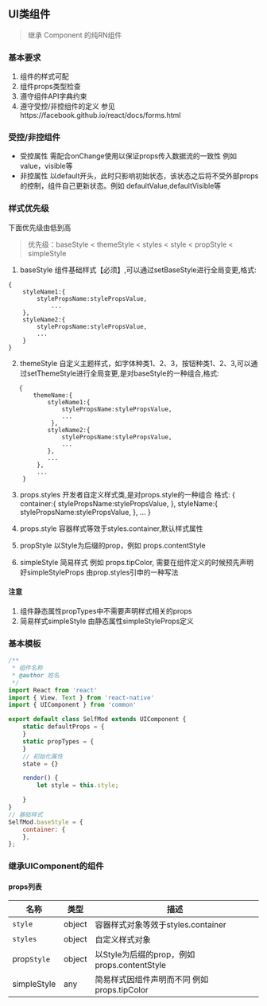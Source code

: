 ## UI类组件
> 继承 Component 的纯RN组件

### 基本要求

1. 组件的样式可配
2. 组件props类型检查
3. 遵守组件API字典约束
4. 遵守受控/非控组件的定义 参见https://facebook.github.io/react/docs/forms.html

### 受控/非控组件

+ 受控属性 需配合onChange使用以保证props传入数据流的一致性 例如 value，visible等
+ 非控属性 以default开头，此时只影响初始状态，该状态之后将不受外部props的控制，组件自己更新状态。例如 defaultValue,defaultVisible等

### 样式优先级

下面优先级由低到高
> 优先级：baseStyle < themeStyle < styles < style < propStyle < simpleStyle

1. baseStyle 组件基础样式【必须】,可以通过setBaseStyle进行全局变更,格式:
```
{
	styleName1:{
		stylePropsName:stylePropsValue,
			...
	},
	styleName2:{
		stylePropsName:stylePropsValue,
		...
	}
}
```
2. themeStyle 自定义主题样式，如字体种类1、2、3，按钮种类1、2、3,可以通过setThemeStyle进行全局变更,是对baseStyle的一种组合,格式:
```
   {
	   themeName:{
		   styleName1:{
			   stylePropsName:stylePropsValue,
			   ...
			},
		   styleName2:{
			   stylePropsName:stylePropsValue,
			   ...
		   },
		   ...
		},
		...
	}
```

3. props.styles 开发者自定义样式类,是对props.style的一种组合
   格式:
   {
	   container:{
		   stylePropsName:stylePropsValue,
	   },
	   styleName:{
		   stylePropsName:stylePropsValue,
	   },
	   ...
	}

4. props.style 容器样式等效于styles.container,默认样式属性

5. propStyle 以Style为后缀的prop，例如 props.contentStyle

6. simpleStyle 简易样式 例如 props.tipColor,
   需要在组件定义的时候预先声明好simpleStyleProps
   由prop.styles引申的一种写法

#### 注意

1. 组件静态属性propTypes中不需要声明样式相关的props
2. 简易样式simpleStyle 由静态属性simpleStyleProps定义


### 基本模板
~~~js
/**
 * 组件名称
 * @author 姓名
 */
import React from 'react'
import { View, Text } from 'react-native'
import { UIComponent } from 'common'

export default class SelfMod extends UIComponent {
	static defaultProps = {
	}
	static propTypes = {
	}
	// 初始化属性
	state = {}

	render() {
		let style = this.style;

	}
}
// 基础样式
SelfMod.baseStyle = {
	container: {
	},
};
~~~

### 继承UIComponent的组件

#### props列表

| 名称 | 类型 | 描述 |
|------|------|-------------|
| `style` | object | 容器样式对象等效于styles.container |
| `styles` | object | 自定义样式对象 |
| prop`Style` | object | 以Style为后缀的prop，例如 props.contentStyle |
| simpleStyle | any | 简易样式因组件声明而不同 例如 props.tipColor |
